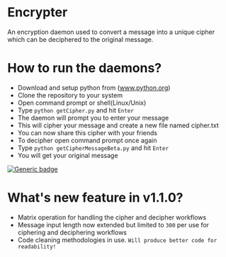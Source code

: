 # Encrypter
An encryption daemon used to convert a message into a unique cipher which can be deciphered to the original message.

# How to run the daemons?
* Download and setup python from (www.python.org)
* Clone the repository to your system
* Open command prompt or shell(Linux/Unix)
* Type `python getCipher.py` and hit `Enter`
* The daemon will prompt you to enter your message
* This will cipher your message and create a new file named cipher.txt
* You can now share this cipher with your friends
* To decipher open command prompt once again 
* Type `python getCipherMessageBeta.py` and hit `Enter`
* You will get your original message 

[![Generic badge](https://img.shields.io/badge/Release-v1.1.0-<COLOR>.svg)](https://shields.io/)

# What's new feature in v1.1.0?
* Matrix operation for handling the cipher and decipher workflows
* Message input length now extended but limited to `300` per use for ciphering and deciphering workflows
* Code cleaning methodologies in use. `Will produce better code for readability!`